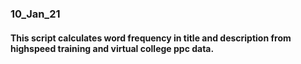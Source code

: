 ### 10_Jan_21
#### This script calculates word frequency in title and description from highspeed training and virtual college ppc data.